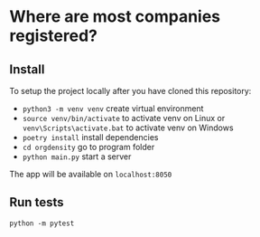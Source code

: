 # Where are most companies registered?

## Install
To setup the project locally after you have cloned this repository:
* ```python3 -m venv venv``` create virtual environment
* ```source venv/bin/activate``` to activate venv on Linux or  ```venv\Scripts\activate.bat``` to activate venv on Windows
* ```poetry install``` install dependencies
* ```cd orgdensity``` go to program folder
* ```python main.py``` start a server

The app will be available on `localhost:8050`

## Run tests
`python -m pytest`
